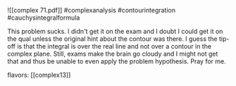 ![[complex 71.pdf]] #complexanalysis #contourintegration #cauchysintegralformula

This problem sucks. I didn't get it on the exam and I doubt I could get it on the qual unless the original hint about the contour was there. I guess the tip-off is that the integral is over the real line and not over a contour in the complex plane. Still, exams make the brain go cloudy and I might not get that and thus be unable to even apply the problem hypothesis. Pray for me.

flavors: [[complex13]]